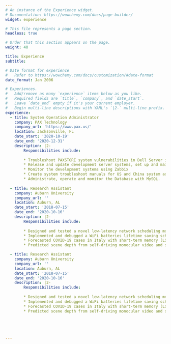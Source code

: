 ```yaml
---
# An instance of the Experience widget.
# Documentation: https://wowchemy.com/docs/page-builder/
widget: experience

# This file represents a page section.
headless: true

# Order that this section appears on the page.
weight: 40

title: Experience
subtitle:

# Date format for experience
#   Refer to https://wowchemy.com/docs/customization/#date-format
date_format: Jan 2006

# Experiences.
#   Add/remove as many `experience` items below as you like.
#   Required fields are `title`, `company`, and `date_start`.
#   Leave `date_end` empty if it's your current employer.
#   Begin multi-line descriptions with YAML's `|2-` multi-line prefix.
experience:
  - title: System Operation Administrator
    company: PAX Technology
    company_url: 'https://www.pax.us/'
    location: Jacksonville, FL
    date_start: '2020-10-19'
    date_end: '2020-12-31'
    description: |2-
        Responsibilities include:
        
        * Troubleshoot PAXSTORE system vulnerabilities in Dell Server iDRAC, vSphere ESXi host, vSphere vCenter, Zabbix and Virtual machines under CentOS, SUSE and Windows Operating system using bash scripts.
        * Release and update development server systems, set up and maintain Luna EFT HSM encryption machine, DNS servers, storage servers, web servers, Zabbix servers and Virtual Machines for US and China developments teams.
        * Monitor the development systems using Zabbix
        * Create system troubleshoot manuals for US and China system administration department. 
        * Administrate, operate and monitor the Database with MySQL.
        
  - title: Research Assistant
    company: Auburn University
    company_url: ''
    location: Auburn, AL
    date_start: '2018-07-15'
    date_end: '2020-10-16'
    description: |2-
        Responsibilities include:
        
        * Designed and tested a novel low-latency network scheduling module for various queueing policies using C/C++ under Linux Ubuntu system, and evaluated the algorithm in WAN under Common Open Research Emulator (CORE)
        * Implemented and debugged a WiFi batteries lifetime saving scheduling algorithm for CSMA protocol in Network Simulator 3 (NS-3) using C/C++ under Linux Ubuntu system
        * Forecasted COVID-19 cases in Italy with short-term memory (LSTM) and modified the SEIR model with estimated model parameters using Python
        * Predicted scene depth from self-driving monocular video and studied the influences of Age of Information in frame sampling with DispNetS model using Python 

  - title: Research Assistant
    company: Auburn University
    company_url: ''
    location: Auburn, AL
    date_start: '2018-07-15'
    date_end: '2020-10-16'
    description: |2-
        Responsibilities include:
        
        * Designed and tested a novel low-latency network scheduling module for various queueing policies using C/C++ under Linux Ubuntu system, and evaluated the algorithm in WAN under Common Open Research Emulator (CORE)
        * Implemented and debugged a WiFi batteries lifetime saving scheduling algorithm for CSMA protocol in Network Simulator 3 (NS-3) using C/C++ under Linux Ubuntu system
        * Forecasted COVID-19 cases in Italy with short-term memory (LSTM) and modified the SEIR model with estimated model parameters using Python
        * Predicted scene depth from self-driving monocular video and studied the influences of Age of Information in frame sampling with DispNetS model using Python 


       


---
```

